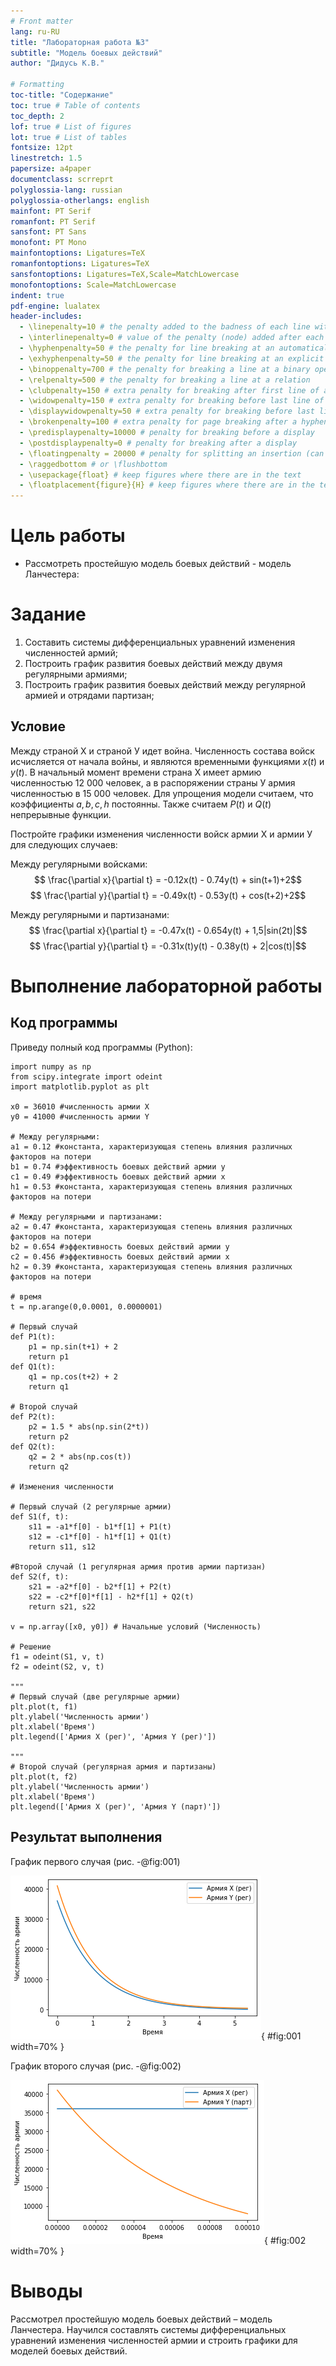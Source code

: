 ```yaml
---
# Front matter
lang: ru-RU
title: "Лабораторная работа №3"
subtitle: "Модель боевых действий"
author: "Дидусь К.В."

# Formatting
toc-title: "Содержание"
toc: true # Table of contents
toc_depth: 2
lof: true # List of figures
lot: true # List of tables
fontsize: 12pt
linestretch: 1.5
papersize: a4paper
documentclass: scrreprt
polyglossia-lang: russian
polyglossia-otherlangs: english
mainfont: PT Serif
romanfont: PT Serif
sansfont: PT Sans
monofont: PT Mono
mainfontoptions: Ligatures=TeX
romanfontoptions: Ligatures=TeX
sansfontoptions: Ligatures=TeX,Scale=MatchLowercase
monofontoptions: Scale=MatchLowercase
indent: true
pdf-engine: lualatex
header-includes:
  - \linepenalty=10 # the penalty added to the badness of each line within a paragraph (no associated penalty node) Increasing the value makes tex try to have fewer lines in the paragraph.
  - \interlinepenalty=0 # value of the penalty (node) added after each line of a paragraph.
  - \hyphenpenalty=50 # the penalty for line breaking at an automatically inserted hyphen
  - \exhyphenpenalty=50 # the penalty for line breaking at an explicit hyphen
  - \binoppenalty=700 # the penalty for breaking a line at a binary operator
  - \relpenalty=500 # the penalty for breaking a line at a relation
  - \clubpenalty=150 # extra penalty for breaking after first line of a paragraph
  - \widowpenalty=150 # extra penalty for breaking before last line of a paragraph
  - \displaywidowpenalty=50 # extra penalty for breaking before last line before a display math
  - \brokenpenalty=100 # extra penalty for page breaking after a hyphenated line
  - \predisplaypenalty=10000 # penalty for breaking before a display
  - \postdisplaypenalty=0 # penalty for breaking after a display
  - \floatingpenalty = 20000 # penalty for splitting an insertion (can only be split footnote in standard LaTeX)
  - \raggedbottom # or \flushbottom
  - \usepackage{float} # keep figures where there are in the text
  - \floatplacement{figure}{H} # keep figures where there are in the text
---
```


# Цель работы

- Рассмотреть простейшую модель боевых действий - модель Ланчестера:

# Задание

1. Составить системы дифференциальных уравнений изменения численностей армий;
2. Построить график развития боевых действий между двумя регулярными армиями;
3. Построить график развития боевых действий между регулярной армией и отрядами партизан;

## Условие

Между страной Х и страной У идет война. Численность состава войск исчисляется от начала войны, и являются временными функциями
$x(t)$ и $y(t)$. В начальный момент времени страна Х имеет армию численностью 12 000 человек, а в распоряжении страны У армия численностью в 15 000 человек. Для упрощения модели считаем, что коэффициенты $a,b,c,h$ постоянны. Также считаем $P(t)$ и $Q(t)$ непрерывные функции.

Постройте графики изменения численности войск армии Х и армии У для следующих случаев:

Между регулярными войсками:
$$ \frac{\partial x}{\partial t} = -0.12x(t) - 0.74y(t) + sin(t+1)+2$$
$$ \frac{\partial y}{\partial t} = -0.49x(t) - 0.53y(t) + cos(t+2)+2$$

Между регулярными и партизанами:
$$ \frac{\partial x}{\partial t} = -0.47x(t) - 0.654y(t) + 1,5|sin(2t)|$$
$$ \frac{\partial y}{\partial t} = -0.31x(t)y(t) - 0.38y(t) + 2|cos(t)|$$

# Выполнение лабораторной работы

## Код программы

Приведу полный код программы (Python):    

```
import numpy as np
from scipy.integrate import odeint
import matplotlib.pyplot as plt

x0 = 36010 #численность армии Х
y0 = 41000 #численность армии Y

# Между регулярными:
a1 = 0.12 #константа, характеризующая степень влияния различных факторов на потери
b1 = 0.74 #эффективность боевых действий армии у
c1 = 0.49 #эффективность боевых действий армии х
h1 = 0.53 #константа, характеризующая степень влияния различных факторов на потери

# Между регулярными и партизанами:
a2 = 0.47 #константа, характеризующая степень влияния различных факторов на потери
b2 = 0.654 #эффективность боевых действий армии у
c2 = 0.456 #эффективность боевых действий армии х
h2 = 0.39 #константа, характеризующая степень влияния различных факторов на потери

# время
t = np.arange(0,0.0001, 0.0000001)

# Первый случай
def P1(t):
    p1 = np.sin(t+1) + 2
    return p1
def Q1(t):
    q1 = np.cos(t+2) + 2
    return q1

# Второй случай
def P2(t):
    p2 = 1.5 * abs(np.sin(2*t))
    return p2
def Q2(t):
    q2 = 2 * abs(np.cos(t))
    return q2

# Изменения численности

# Первый случай (2 регулярные армии)
def S1(f, t):
    s11 = -a1*f[0] - b1*f[1] + P1(t)
    s12 = -c1*f[0] - h1*f[1] + Q1(t)
    return s11, s12

#Второй случай (1 регулярная армия против армии партизан)
def S2(f, t):
    s21 = -a2*f[0] - b2*f[1] + P2(t)
    s22 = -c2*f[0]*f[1] - h2*f[1] + Q2(t)
    return s21, s22

v = np.array([x0, y0]) # Начальные условий (Численность)

# Решение
f1 = odeint(S1, v, t)
f2 = odeint(S2, v, t)

"""
# Первый случай (две регулярные армии)
plt.plot(t, f1)
plt.ylabel('Численность армии')
plt.xlabel('Время')
plt.legend(['Армия X (рег)', 'Армия Y (рег)'])

"""
# Второй случай (регулярная армия и партизаны)
plt.plot(t, f2)
plt.ylabel('Численность армии')
plt.xlabel('Время')
plt.legend(['Армия X (рег)', 'Армия Y (парт)'])
```

## Результат выполнения

График первого случая (рис. -@fig:001)

![Две регулярные армии](images/1.png){ #fig:001 width=70% }

График второго случая (рис. -@fig:002)

![Регулярная армия и партизаны](images/2.png){ #fig:002 width=70% }

# Выводы

Рассмотрел простейшую модель боевых действий – модель Ланчестера. Научился составлять системы дифференциальных уравнений изменения численностей армии и строить графики для моделей боевых действий.  